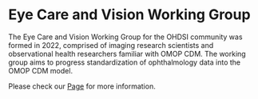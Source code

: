 # Eye Care and Vision Working Group

The Eye Care and Vision Working Group for the OHDSI community was formed in 2022, comprised of imaging research scientists and observational health researchers familiar with OMOP CDM. The working group aims to progress standardization of ophthalmology data into the OMOP CDM model.

Please check our [Page](https://github.com/OHDSI/EyeCareVisionWG) for more information.
